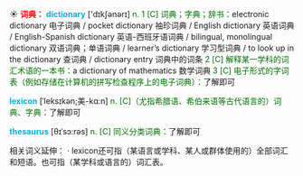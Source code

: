 ☀ <font color="red">**词典：**</font>
<font color="sky blue">**dictionary**</font> ['dɪkʃənərɪ] 
<font color="rgb(227, 108, 9)">n. 1 [C] 词典；字典；辞书：</font>electronic dictionary 电子词典 / pocket dictionary 袖珍词典 / English dictionary 英语词典 / English-Spanish dictionary 英语-西班牙语词典 / bilingual, monolingual dictionary 双语词典；单语词典 / learner’s dictionary 学习型词典 / to look up in the dictionary 查词典 / dictionary entry 词典中的词条 <font color="rgb(227, 108, 9)">2 [C] 解释某一学科的词汇术语的一本书：</font>a dictionary of mathematics 数学词典 <font color="rgb(227, 108, 9)">3 [C] 电子形式的字词表（例如存储在计算机的拼写检查程序上的电子词典）：</font>了解即可
           
<font color="sky blue">**lexicon**</font> [ˈleksɪkən;美-kɑ:n]
<font color="rgb(227, 108, 9)">n. [C]（尤指希腊语、希伯来语等古代语言的）词典、字典：</font>了解即可
            
<font color="sky blue">**thesaurus**</font> [θɪˈsɔ:rəs]
<font color="rgb(227, 108, 9)">n. [C] 同义分类词典：</font>了解即可

相关词义延伸：
· lexicon还可指（某语言或学科、某人或群体使用的）全部词汇和短语。也可指（某学科或语言的）词汇表。
 

